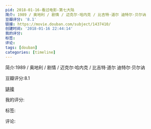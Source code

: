 ```yaml
---
pid: 2018-01-16-看过电影-第七大陆
简介: 1989 / 奥地利 / 剧情 / 迈克尔·哈内克 / 比吉特·道尔 迪特尔·贝尔讷
豆瓣评分: '8.1'
链接: https://movie.douban.com/subject/1437410/
创建时间: '2018-01-16 22:44:14'
我的评分:
标签:
评论:
tags: [douban]
categories: [timeline]
---
```

简介:1989 / 奥地利 / 剧情 / 迈克尔·哈内克 / 比吉特·道尔 迪特尔·贝尔讷

豆瓣评分:8.1

[链接](https://movie.douban.com/subject/1437410/)

我的评分:

标签:

评论:

